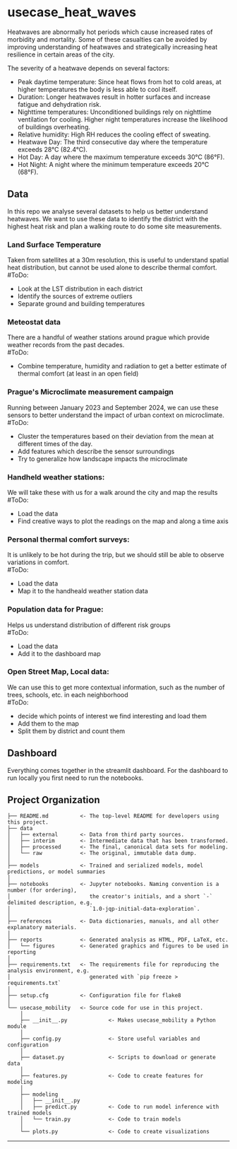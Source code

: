 # usecase_heat_waves

Heatwaves are abnormally hot periods which cause increased rates of morbidity and mortality. Some of these casualties can be avoided by improving understanding of heatwaves and strategically increasing heat resilience in certain areas of the city.

The severity of a heatwave depends on several factors:
- Peak daytime temperature: Since heat flows from hot to cold areas, at higher temperatures the body is less able to cool itself.
- Duration: Longer heatwaves result in hotter surfaces and increase fatigue and dehydration risk.
- Nighttime temperatures: Unconditioned buildings rely on nighttime ventilation for cooling. Higher night temperatures increase the likelihood of buildings overheating.
- Relative humidity: High RH reduces the cooling effect of sweating.
- Heatwave Day: The third consecutive day where the temperature exceeds 28°C (82.4°C).
- Hot Day: A day where the maximum temperature exceeds 30°C (86°F).
- Hot Night: A night where the minimum temperature exceeds 20°C (68°F).
## Data
In this repo we analyse several datasets to help us better understand heatwaves. We want to use these data to identify the district with the highest heat risk and plan a walking route to do some site measurements.
### Land Surface Temperature
Taken from satellites at a 30m resolution, this is useful to understand spatial heat distribution, but cannot be used alone to describe thermal comfort.  
#ToDo:
- Look at the LST distribution in each district
- Identify the sources of extreme outliers
- Separate ground and building temperatures
### Meteostat data
There are a handful of weather stations around prague which provide weather records from the past decades.  
#ToDo:
- Combine temperature, humidity and radiation to get a better estimate of thermal comfort (at least in an open field)
### Prague's Microclimate measurement campaign
Running between January 2023 and September 2024, we can use these sensors to better understand the impact of urban context on microclimate.
#ToDo:
- Cluster the temperatures based on their deviation from the mean at different times of the day. 
- Add features which describe the sensor surroundings
- Try to generalize how landscape impacts the microclimate
### Handheld weather stations:
We will take these with us for a walk around the city and map the results  
#ToDo:
- Load the data
- Find creative ways to plot the readings on the map and along a time axis
### Personal thermal comfort surveys:
It is unlikely to be hot during the trip, but we should still be able to observe variations in comfort.  
#ToDo:
- Load the data
- Map it to the handheald weather station data
### Population data for Prague:
Helps us understand distribution of different risk groups  
#ToDo:
- Load the data
- Add it to the dashboard map
### Open Street Map, Local data:
We can use this to get more contextual information, such as the number of trees, schools, etc. in each neighborhood  
#ToDo:
- decide which points of interest we find interesting and load them
- Add them to the map
- Split them by district and count them
## Dashboard
Everything comes together in the streamlit dashboard. For the dashboard to run locally you first need to run the notebooks.

## Project Organization

```
├── README.md          <- The top-level README for developers using this project.
├── data
│   ├── external       <- Data from third party sources.
│   ├── interim        <- Intermediate data that has been transformed.
│   ├── processed      <- The final, canonical data sets for modeling.
│   └── raw            <- The original, immutable data dump.
│
├── models             <- Trained and serialized models, model predictions, or model summaries
│
├── notebooks          <- Jupyter notebooks. Naming convention is a number (for ordering),
│                         the creator's initials, and a short `-` delimited description, e.g.
│                         `1.0-jqp-initial-data-exploration`.
│
├── references         <- Data dictionaries, manuals, and all other explanatory materials.
│
├── reports            <- Generated analysis as HTML, PDF, LaTeX, etc.
│   └── figures        <- Generated graphics and figures to be used in reporting
│
├── requirements.txt   <- The requirements file for reproducing the analysis environment, e.g.
│                         generated with `pip freeze > requirements.txt`
│
├── setup.cfg          <- Configuration file for flake8
│
└── usecase_mobility   <- Source code for use in this project.
    │
    ├── __init__.py             <- Makes usecase_mobility a Python module
    │
    ├── config.py               <- Store useful variables and configuration
    │
    ├── dataset.py              <- Scripts to download or generate data
    │
    ├── features.py             <- Code to create features for modeling
    │
    ├── modeling                
    │   ├── __init__.py 
    │   ├── predict.py          <- Code to run model inference with trained models          
    │   └── train.py            <- Code to train models
    │
    └── plots.py                <- Code to create visualizations
```

--------
